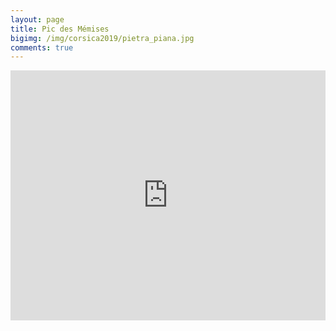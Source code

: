 ```yaml
---
layout: page
title: Pic des Mémises
bigimg: /img/corsica2019/pietra_piana.jpg
comments: true
---
```



<iframe class="alltrails" src="https://www.alltrails.com/widget/map/activity-4659610753-f2fc990?u=m" width="100%" height="400" frameborder="0" scrolling="no" marginheight="0" marginwidth="0" title="AllTrails: Trail Guides and Maps for Hiking, Camping, and Running"></iframe>
